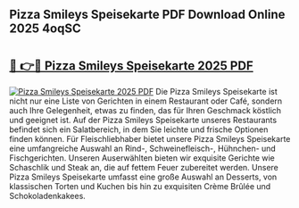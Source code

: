 ## Pizza Smileys Speisekarte PDF Download Online 2025 4oqSC

# <h2><a href="http://gcdyew1.nevu.top/?p=Pizza+Smileys+Speisekarte">🔗 👉🔴 Pizza Smileys Speisekarte 2025 PDF</a></h2>

[![Pizza Smileys Speisekarte 2025 PDF](https://i.imgur.com/dBaPXMq.png)](http://gcdyew1.nevu.top/?p=Pizza+Smileys+Speisekarte)
Die Pizza Smileys Speisekarte ist nicht nur eine Liste von Gerichten in einem Restaurant oder Café, sondern auch Ihre Gelegenheit, etwas zu finden, das für Ihren Geschmack köstlich und geeignet ist. Auf der Pizza Smileys Speisekarte unseres Restaurants befindet sich ein Salatbereich, in dem Sie leichte und frische Optionen finden können. Für Fleischliebhaber bietet unsere Pizza Smileys Speisekarte eine umfangreiche Auswahl an Rind-, Schweinefleisch-, Hühnchen- und Fischgerichten. Unseren Auserwählten bieten wir exquisite Gerichte wie Schaschlik und Steak an, die auf fettem Feuer zubereitet werden. Unsere Pizza Smileys Speisekarte umfasst eine große Auswahl an Desserts, von klassischen Torten und Kuchen bis hin zu exquisiten Crème Brûlée und Schokoladenkakees.
